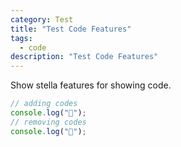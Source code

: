 ```yaml
---
category: Test
title: "Test Code Features"
tags:
  - code
description: "Test Code Features"
---
```


Show stella features for showing code.

```typescript
// adding codes
console.log("🍔");
// removing codes
console.log("💩");
```
